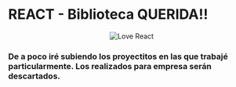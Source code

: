 # REACT - Biblioteca QUERIDA!!

<p align="center">
  <img src="https://img.icons8.com/3d-fluency/94/null/smiling-face-with-heart-eyes-2.png" alt="Love React"/>
</p>


### De a poco iré subiendo los proyectitos en las que trabajé particularmente. Los realizados para empresa serán descartados.